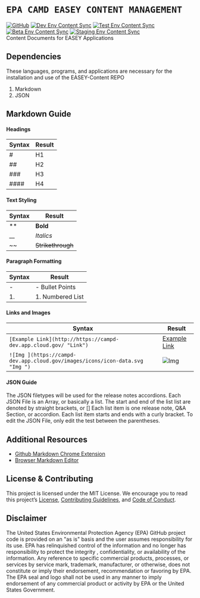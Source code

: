 # `EPA CAMD EASEY CONTENT MANAGEMENT`

[![GitHub](https://img.shields.io/github/license/US-EPA-CAMD/easey-content)](https://github.com/US-EPA-CAMD/easey-content/blob/master/LICENSE)
[![Dev Env Content Sync](https://github.com/US-EPA-CAMD/easey-content/workflows/Dev%20Env%20Content%20Sync/badge.svg)](https://github.com/US-EPA-CAMD/easey-content/actions)
[![Test Env Content Sync](https://github.com/US-EPA-CAMD/easey-content/workflows/Test%20Env%20Content%20Sync/badge.svg)](https://github.com/US-EPA-CAMD/easey-content/actions)
[![Beta Env Content Sync](https://github.com/US-EPA-CAMD/easey-content/workflows/Beta%20Env%20Content%20Sync/badge.svg)](https://github.com/US-EPA-CAMD/easey-content/actions)
[![Staging Env Content Sync](https://github.com/US-EPA-CAMD/easey-content/workflows/Staging%20Env%20Content%20Sync/badge.svg)](https://github.com/US-EPA-CAMD/easey-content/actions)
<br>
Content Documents for EASEY Applications 

## Dependencies 
These languages, programs, and applications are necessary for the installation and use of the EASEY-Content REPO
1. Markdown
2. JSON

## Markdown Guide 

#### Headings 
| Syntax  | Result  |
| ------------ | ------------ |
| #  | H1  |
|  ## |  H2 |
|  ### | H3  |
|  #### | H4  |

#### Text Styling  
| Syntax  | Result  |
| ------------ | ------------ |
| **  | **Bold**  |
|  __ |  *Italics* |
|  ~~ | ~~Strikethrough~~  |

#### Paragraph Formatting   
| Syntax  | Result  |
| ------------ | ------------ |
| -  | - Bullet Points  |
|  1.  |  1. Numbered List |

#### Links and Images 
| Syntax  | Result  |
| ------------ | ------------ |
| `[Example Link](http://https://campd-dev.app.cloud.gov/ "Link")`  | [Example Link](http://https://campd-dev.app.cloud.gov/ "Link")  |
|  `![Img ](https://campd-dev.app.cloud.gov/images/icons/icon-data.svg "Img ")`  | ![Img ](https://campd-dev.app.cloud.gov/images/icons/icon-data.svg "Img ")|

#### JSON Guide 

The JSON filetypes will be used for the release notes accordions. Each JSON File is an Array, or basically a list. The start and end of the list list are denoted by straight brackets, or [] Each list item is one release note, Q&A Section, or accordion. Each list item starts and ends with a curly bracket. To edit the JSON File, only edit the test between the parentheses. 



## Additional Resources 
- [Github Markdown Chrome Extension ](http://https://chrome.google.com/webstore/detail/github-readme-markdown/paacehodnnofnmhogoclomamladkpabg?hl=en "Github Markdown Chrome Extension ")
- [Browser Markdown Editor ](http://https://pandao.github.io/editor.md/en.html "Browser Markdown Editor ")

## License & Contributing

This project is licensed under the MIT License. We encourage you to read this project’s [License](https://github.com/US-EPA-CAMD/devops/blob/master/LICENSE), [Contributing Guidelines](https://github.com/US-EPA-CAMD/devops/blob/master/CONTRIBUTING.md), and [Code of Conduct](https://github.com/US-EPA-CAMD/devops/blob/master/CODE_OF_CONDUCT.md).

## Disclaimer
The United States Environmental Protection Agency (EPA) GitHub project code is provided on an "as is" basis and the user assumes responsibility for its use. EPA has relinquished control of the information and no longer has responsibility to protect the integrity , confidentiality, or availability of the information. Any reference to specific commercial products, processes, or services by service mark, trademark, manufacturer, or otherwise, does not constitute or imply their endorsement, recommendation or favoring by EPA. The EPA seal and logo shall not be used in any manner to imply endorsement of any commercial product or activity by EPA or the United States Government.
